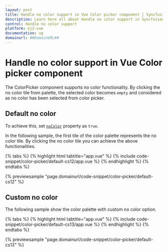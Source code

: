 ```yaml
---
layout: post
title: Handle no color support in Vue Color picker component | Syncfusion
description: Learn here all about Handle no color support in Syncfusion Vue Color picker component of Syncfusion Essential JS 2 and more.
control: Handle no color support 
platform: ej2-vue
documentation: ug
domainurl: ##DomainURL##
---
```


# Handle no color support in Vue Color picker component

The ColorPicker component supports no color functionality. By clicking the no color tile from palette, the selected color becomes `empty` and considered as no color has been selected from color picker.

## Default no color

To achieve this, set [`noColor`](https://ej2.syncfusion.com/vue/documentation/api/color-picker/#nocolor) property as `true`.

In the following sample, the first tile of the color palette represents the no color tile. By clicking the no color tile you can achieve the above functionalities.

{% tabs %}
{% highlight html tabtitle="app.vue" %}
{% include code-snippet/color-picker/default-cs12/app.vue %}
{% endhighlight %}
{% endtabs %}
        
{% previewsample "page.domainurl/code-snippet/color-picker/default-cs12" %}

## Custom no color

The following sample show the color palette with custom no color option.

{% tabs %}
{% highlight html tabtitle="app.vue" %}
{% include code-snippet/color-picker/default-cs13/app.vue %}
{% endhighlight %}
{% endtabs %}
        
{% previewsample "page.domainurl/code-snippet/color-picker/default-cs13" %}
